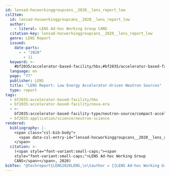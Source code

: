 ```yaml
---
id: lensad-hocworkinggroupcans__2020__lens_report_low
cslItem:
  id: lensad-hocworkinggroupcans__2020__lens_report_low
  author:
    - literal: LENS Ad-hoc Working Group CANS
  citation-key: lensad-hocworkinggroupcans__2020__lens_report_low
  genre: LENS Report
  issued:
    date-parts:
      - - "2020"
        - 11
  keyword: >-
    #bf2035/accelerator-based-facility/hbs;#bf2035/accelerator-based-facility/nova-era;#bf2035/accelerator-based-facility-type/neutron-source/compact-accelerator-based-neutron-source;#bf2035/application/science/neutron-science
  language: en
  page: "77"
  publisher: LENS
  title: "LENS Report: Low Energy Accelerator-driven Neutron Sources"
  type: report
tags:
  - bf2035:accelerator-based-facility/hbs
  - bf2035:accelerator-based-facility/nova-era
  - >-
    bf2035:accelerator-based-facility-type/neutron-source/compact-accelerator-based-neutron-source
  - bf2035:application/science/neutron-science
rendered:
  bibliography: |-
    <span class="csl-bib-body">
      <span data-csl-entry-id="lensad-hocworkinggroupcans__2020__lens_report_low" class="csl-entry"><span class='author-bib'>LENS Ad-hoc Working Group CANS</span>. <span class='date-bib'>(2020)</span>. <span class='title'><i><b><span style="font-style:normal;">LENS Report: Low Energy Accelerator-driven Neutron Sources</span></b></i></span> (S. 77) [LENS Report]. LENS.</span>
    </span>
  citation: >-
    (<span style="font-variant:small-caps;"><span
    style="font-variant:small-caps;">LENS Ad-hoc Working Group
    CANS</span></span>, 2020)
bibTex: "@techreport{LENS2020LENS,\n\tauthor = {{LENS Ad-hoc Working Group CANS}},\n\tyear = {2020},\n\tmonth = {11},\n\tpages = {77},\n\tinstitution = {LENS},\n\ttitle = {LENS {Report}: Low {Energy} {Accelerator}-driven {Neutron} {Sources}},\n\ttype = {LENS {Report}},\n}\n\n"
---
```

